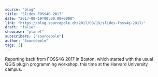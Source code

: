 ```yaml
---
source: "blog"
title: "Slides FOSS4G 2017"
date: "2017-08-19T00:00:00+0000"
link: "https://blog.sourcepole.ch/2017/08/19/slides-foss4g-2017/"
draft: "false"
showcase: "planet"
subscribers: ["sourcepole"]
author: "Sourcepole"
tags: []
---
```


<p>Reporting back from FOSS4G 2017 in Boston, which started with the usual QGIS plugin programming workshop, this time at the Harvard University campus.</p>

